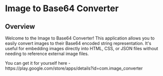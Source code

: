 <!DOCTYPE html>
<html lang="en">
<body>
    <h1>Image to Base64 Converter</h1>
    <h2>Overview</h2>
    <p>Welcome to the Image to Base64 Converter! This application allows you to easily convert images to their Base64 encoded string representation. It's useful for embedding images directly into HTML, CSS, or JSON files without needing to reference external image files.</p>
    <p>You can get it for yourself here - https://play.google.com/store/apps/details?id=com.image_converter</p>
